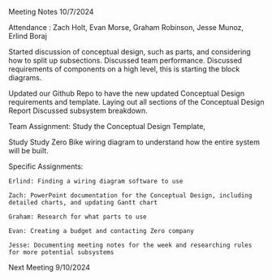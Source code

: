 Meeting Notes 10/7/2024

Attendance : Zach Holt, Evan Morse, Graham Robinson, Jesse Munoz, Erlind Boraj

Started discussion of conceptual design, such as parts, and considering how to split up subsections.
Discussed team performance.
Discussed requirements of components on a high level, this is starting the block diagrams.

Updated our Github Repo to have the new updated Conceptual Design requirements and template.
Laying out all sections of the Conceptual Design Report
Discussed subsystem breakdown.

Team Assignment: 
  Study the Conceptual Design Template,

  Study Study Zero Bike wiring diagram to understand how the entire system will be built.
                 
  Specific Assignments: 
  
    Erlind: Finding a wiring diagram software to use
    
    Zach: PowerPoint documentation for the Conceptual Design, including detailed charts, and updating Gantt chart
    
    Graham: Research for what parts to use
    
    Evan: Creating a budget and contacting Zero company
    
    Jesse: Documenting meeting notes for the week and researching rules for more potential subsystems

Next Meeting 9/10/2024

